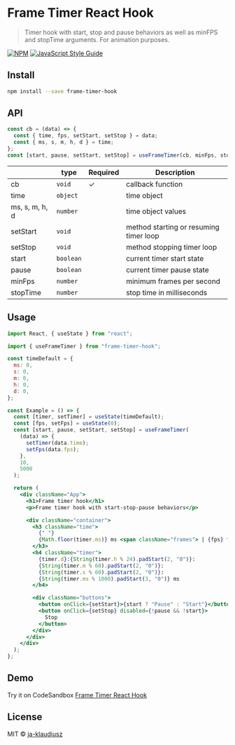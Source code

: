# Frame Timer React Hook

> Timer hook with start, stop and pause behaviors as well as minFPS and stopTime arguments. For animation purposes.

[![NPM](https://img.shields.io/npm/v/frame-timer-hook.svg)](https://www.npmjs.com/package/frame-timer-hook) [![JavaScript Style Guide](https://img.shields.io/badge/code_style-standard-brightgreen.svg)](https://standardjs.com)

## Install

```bash
npm install --save frame-timer-hook
```

## API

```jsx
const cb = (data) => {
  const { time, fps, setStart, setStop } = data;
  const { ms, s, m, h, d } = time;
};
const [start, pause, setStart, setStop] = useFrameTimer(cb, minFps, stopTime);
```

|                | type      | Required | Description                            |
| -------------- | --------- | -------- | -------------------------------------- |
| cb             | `void`    | ✓        | callback function                      |
| time           | `object`  |          | time object                            |
| ms, s, m, h, d | `number`  |          | time object values                     |
| setStart       | `void`    |          | method starting or resuming timer loop |
| setStop        | `void`    |          | method stopping timer loop             |
| start          | `boolean` |          | current timer start state              |
| pause          | `boolean` |          | current timer pause state              |
| minFps         | `number`  |          | minimum frames per second              |
| stopTime       | `number`  |          | stop time in milliseconds              |

## Usage

```jsx
import React, { useState } from "react";

import { useFrameTimer } from "frame-timer-hook";

const timeDefault = {
  ms: 0,
  s: 0,
  m: 0,
  h: 0,
  d: 0,
};

const Example = () => {
  const [timer, setTimer] = useState(timeDefault);
  const [fps, setFps] = useState(0);
  const [start, pause, setStart, setStop] = useFrameTimer(
    (data) => {
      setTimer(data.time);
      setFps(data.fps);
    },
    10,
    5000
  );

  return (
    <div className="App">
      <h1>Frame timer hook</h1>
      <p>Frame timer hook with start-stop-pause behaviors</p>

      <div className="container">
        <h3 className="time">
          {" "}
          {Math.floor(timer.ms)} ms <span className="frames"> | {fps} fps</span>
        </h3>
        <h4 className="timer">
          {timer.d}:{String(timer.h % 24).padStart(2, "0")}:
          {String(timer.m % 60).padStart(2, "0")}:
          {String(timer.s % 60).padStart(2, "0")}:
          {String(timer.ms % 1000).padStart(3, "0")} ms
        </h4>

        <div className="buttons">
          <button onClick={setStart}>{start ? "Pause" : "Start"}</button>
          <button onClick={setStop} disabled={!pause && !start}>
            Stop
          </button>
        </div>
      </div>
    </div>
  );
};
```

## Demo

Try it on CodeSandbox [Frame Timer React Hook](https://codesandbox.io/s/frame-timer-hook-v-1-1-0-obzexw)

## License

MIT © [ja-klaudiusz](https://github.com/ja-klaudiusz)
